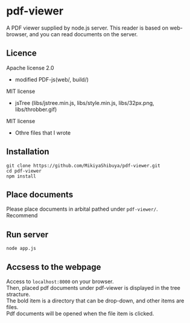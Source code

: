 # pdf-viewer
A PDF viewer supplied by node.js server.
This reader is based on web-browser, and you can read documents on the server.

## Licence
  
Apache license 2.0  
+ modified PDF-js(web/, build/)  

MIT license  
+ jsTree (libs/jstree.min.js, libs/style.min.js, libs/32px.png, libs/throbber.gif)  

MIT license  
+ Othre files that I wrote  


## Installation

```
git clone https://github.com/MikiyaShibuya/pdf-viewer.git
cd pdf-viewer
npm install
```

## Place documents
Please place documents in arbital pathed under `pdf-viewer/`.  
Recommend

## Run server
```
node app.js
```

## Accsess to the webpage
Access to `localhost:8000` on your browser.  
Then, placed pdf documents under pdf-viewer is displayed in the tree stracture.  
The bold item is a directory that can be drop-down, and other items are files.  
Pdf documents will be opened when the file item is clicked.  
